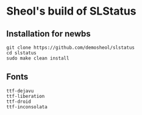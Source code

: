 # Sheol's build of SLStatus

## Installation for newbs

```
git clone https://github.com/demosheol/slstatus
cd slstatus
sudo make clean install
```

## Fonts

```
ttf-dejavu
ttf-liberation
ttf-droid
ttf-inconsolata
```
